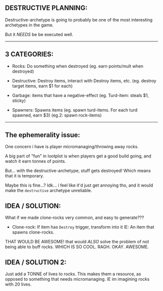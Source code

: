 

## DESTRUCTIVE PLANNING:

Destructive-archetype is going to probably be one of the most interesting archetypes in the game.

But it *NEEDS* be be executed well.

---

## 3 CATEGORIES:
- Rocks: Do something when destroyed
(eg. earn points/mult when destroyed)

- Destructive: Destroy items, interact with Destroy items, etc.
(eg. destroy target items, earn $1 for each)

- Garbage: items that have a negative-effect
(eg. Turd-item: steals $1, sticky)

- Spawners: Spawns items
(eg. spawn turd-items. For each turd spawned, earn $3)
(eg.2: spawn rock-items)


----

## The ephemerality issue:
One concern i have is player micromanaging/throwing away rocks.

A big part of "fun" in lootplot is when players get a good build going, and watch it earn tonnes of points.

But... with the destructive-archetype, stuff gets destroyed!
Which means that it is temporary.

Maybe this is fine...? Idk...
i feel like it'd just get annoying tho, and it would make the `destructive` archetype unreliable.

## IDEA / SOLUTION:
What if we made clone-rocks very common, and easy to generate???
- Clone-rock: If item has `Destroy` trigger, transform into it
IE:
An item that spawns clone-rocks.

THAT WOULD BE AWESOME!
that would *ALSO* solve the problem of not being able to buff rocks.
WHICH IS SO COOL.
RAGH. OKAY. AWESOME.


## IDEA / SOLUTION 2:
Just add a TONNE of lives to rocks.
This makes them a resource, as opposed to something that needs micromanaging.
IE im imagining rocks with 20 lives.

